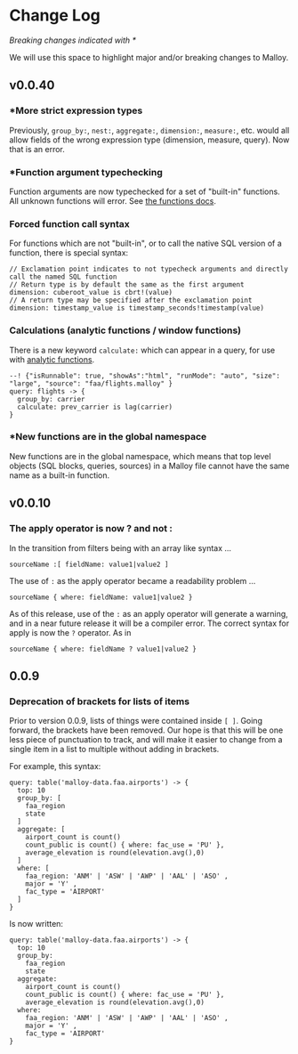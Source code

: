 # Change Log
_Breaking changes indicated with *_

We will use this space to highlight major and/or breaking changes to Malloy.

## v0.0.40

### *More strict expression types

Previously, `group_by:`, `nest:`, `aggregate:`, `dimension:`, `measure:`, etc. would all allow fields of the wrong expression type (dimension, measure, query). Now that is an error.

### *Function argument typechecking

Function arguments are now typechecked for a set of "built-in" functions. All unknown functions will error. See [the functions docs](./functions.md).

### Forced function call syntax

For functions which are not "built-in", or to call the native SQL version of a function, there is special syntax:

```malloy
// Exclamation point indicates to not typecheck arguments and directly call the named SQL function
// Return type is by default the same as the first argument
dimension: cuberoot_value is cbrt!(value)
// A return type may be specified after the exclamation point
dimension: timestamp_value is timestamp_seconds!timestamp(value)
```

### Calculations (analytic functions / window functions)

There is a new keyword `calculate:` which can appear in a query, for use with [analytic functions](./functions.md#analytic-functions).

```malloy
--! {"isRunnable": true, "showAs":"html", "runMode": "auto", "size": "large", "source": "faa/flights.malloy" }
query: flights -> {
  group_by: carrier
  calculate: prev_carrier is lag(carrier)
}
```

### *New functions are in the global namespace

New functions are in the global namespace, which means that top level objects (SQL blocks, queries, sources) in a Malloy file cannot have the same name as a built-in function.

## v0.0.10

### The apply operator is now ? and not :

In the transition from filters being with an array like syntax ...

```
sourceName :[ fieldName: value1|value2 ]
```

The use of `:` as the apply operator became a readability problem ...

```
sourceName { where: fieldName: value1|value2 }
```

As of this release, use of the `:` as an apply operator will generate a warning,
and in a near future release it will be a compiler error. The correct
syntax for apply is now the `?` operator. As in

```
sourceName { where: fieldName ? value1|value2 }
```

## 0.0.9

### Deprecation of brackets for lists of items

Prior to version 0.0.9, lists of things were contained inside `[ ]`. Going forward, the brackets have been removed. Our hope is that this will be one less piece of punctuation to track, and will make it easier to change from a single item in a list to multiple without adding in brackets.

For example, this syntax:
```malloy
query: table('malloy-data.faa.airports') -> {
  top: 10
  group_by: [
    faa_region
    state
  ]
  aggregate: [
    airport_count is count()
    count_public is count() { where: fac_use = 'PU' },
    average_elevation is round(elevation.avg(),0)
  ]
  where: [
    faa_region: 'ANM' | 'ASW' | 'AWP' | 'AAL' | 'ASO' ,
    major = 'Y' ,
    fac_type = 'AIRPORT'
  ]
}
```

Is now written:
```malloy
query: table('malloy-data.faa.airports') -> {
  top: 10
  group_by:
    faa_region
    state
  aggregate:
    airport_count is count()
    count_public is count() { where: fac_use = 'PU' },
    average_elevation is round(elevation.avg(),0)
  where:
    faa_region: 'ANM' | 'ASW' | 'AWP' | 'AAL' | 'ASO' ,
    major = 'Y' ,
    fac_type = 'AIRPORT'
}
```

